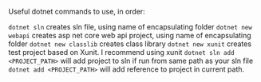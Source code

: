 Useful dotnet commands to use, in order:

`dotnet sln` creates sln file, using name of encapsulating folder
`dotnet new webapi` creates asp net core web api project, using name of encapsulating folder
`dotnet new classlib` creates class library
`dotnet new xunit` creates test project based on Xunit. I recommend using xunit
`dotnet sln add <PROJECT_PATH>` will add project to sln if run from same path as your sln file
`dotnet add <PROJECT_PATH>` will add reference to project in current path. 